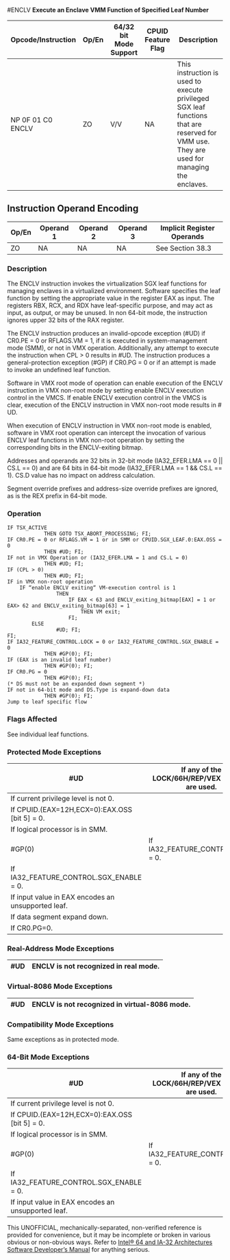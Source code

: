 #ENCLV
**Execute an Enclave VMM Function of Specified Leaf Number**

| Opcode/Instruction | Op/En | 64/32 bit Mode Support | CPUID Feature Flag | Description                                                                                                                               |
| ------------------ | ----- | ---------------------- | ------------------ | ----------------------------------------------------------------------------------------------------------------------------------------- |
| NP 0F 01 C0 ENCLV  | ZO    | V/V                    | NA                 | This instruction is used to execute privileged SGX leaf functions that are reserved for VMM use. They are used for managing the enclaves. |

## Instruction Operand Encoding

| Op/En | Operand 1 | Operand 2 | Operand 3 | Implicit Register Operands |
| ----- | --------- | --------- | --------- | -------------------------- |
| ZO    | NA        | NA        | NA        | See Section 38.3           |

### Description

The ENCLV instruction invokes the virtualization SGX leaf functions for managing enclaves in a virtualized environment. Software specifies the leaf function by setting the appropriate value in the register EAX as input. The registers RBX, RCX, and RDX have leaf-specific purpose, and may act as input, as output, or may be unused. In non 64-bit mode, the instruction ignores upper 32 bits of the RAX register.

The ENCLV instruction produces an invalid-opcode exception (#​​​UD) if CR0.PE = 0 or RFLAGS.VM = 1, if it is executed in system-management mode (SMM), or not in VMX operation. Additionally, any attempt to execute the instruction when CPL > 0 results in #​​​UD. The instruction produces a general-protection exception (#​​​​GP) if CR0.PG = 0 or if an attempt is made to invoke an undefined leaf function.

Software in VMX root mode of operation can enable execution of the ENCLV instruction in VMX non-root mode by setting enable ENCLV execution control in the VMCS. If enable ENCLV execution control in the VMCS is clear, execution of the ENCLV instruction in VMX non-root mode results in #​​​UD.

When execution of ENCLV instruction in VMX non-root mode is enabled, software in VMX root operation can intercept the invocation of various ENCLV leaf functions in VMX non-root operation by setting the corresponding bits in the ENCLV-exiting bitmap.

Addresses and operands are 32 bits in 32-bit mode (IA32_EFER.LMA == 0 || CS.L == 0) and are 64 bits in 64-bit mode (IA32_EFER.LMA == 1 && CS.L == 1). CS.D value has no impact on address calculation.

Segment override prefixes and address-size override prefixes are ignored, as is the REX prefix in 64-bit mode.

### Operation

```
IF TSX_ACTIVE
            THEN GOTO TSX_ABORT_PROCESSING; FI;
IF CR0.PE = 0 or RFLAGS.VM = 1 or in SMM or CPUID.SGX_LEAF.0:EAX.OSS = 0
            THEN #​​​UD; FI;
IF not in VMX Operation or (IA32_EFER.LMA = 1 and CS.L = 0)
            THEN #​​​UD; FI;
IF (CPL > 0)
            THEN #​​​UD; FI;
IF in VMX non-root operation
    IF “enable ENCLV exiting“ VM-execution control is 1
                THEN
                    IF EAX < 63 and ENCLV_exiting_bitmap[EAX] = 1 or EAX> 62 and ENCLV_exiting_bitmap[63] = 1
                        THEN VM exit;
                    FI;
        ELSE
                #​​​UD; FI;
FI;
IF IA32_FEATURE_CONTROL.LOCK = 0 or IA32_FEATURE_CONTROL.SGX_ENABLE = 0
            THEN #​​​​GP(0); FI;
IF (EAX is an invalid leaf number)
            THEN #​​​​GP(0); FI;
IF CR0.PG = 0
            THEN #​​​​GP(0); FI;
(* DS must not be an expanded down segment *)
IF not in 64-bit mode and DS.Type is expand-down data
            THEN #​​​​GP(0); FI;
Jump to leaf specific flow

```

### Flags Affected

See individual leaf functions.

### Protected Mode Exceptions

| #​​​UD                                             | If any of the LOCK/66H/REP/VEX prefixes are used. |
| -------------------------------------------------- | ------------------------------------------------- |
| If current privilege level is not 0.               |
| If CPUID.(EAX=12H,ECX=0):EAX.OSS [bit 5] = 0.      |
| If logical processor is in SMM.                    |
| \#​​​​GP(0)                                        | If IA32_FEATURE_CONTROL.LOCK = 0.                 |
| If IA32_FEATURE_CONTROL.SGX_ENABLE = 0.            |
| If input value in EAX encodes an unsupported leaf. |
| If data segment expand down.                       |
| If CR0.PG=0.                                       |

### Real-Address Mode Exceptions

| #​​​UD | ENCLV is not recognized in real mode. |
| ------ | ------------------------------------- |

### Virtual-8086 Mode Exceptions

| #​​​UD | ENCLV is not recognized in virtual-8086 mode. |
| ------ | --------------------------------------------- |

### Compatibility Mode Exceptions

Same exceptions as in protected mode.

### 64-Bit Mode Exceptions

| #​​​UD                                             | If any of the LOCK/66H/REP/VEX prefixes are used. |
| -------------------------------------------------- | ------------------------------------------------- |
| If current privilege level is not 0.               |
| If CPUID.(EAX=12H,ECX=0):EAX.OSS [bit 5] = 0.      |
| If logical processor is in SMM.                    |
| \#​​​​GP(0)                                        | If IA32_FEATURE_CONTROL.LOCK = 0.                 |
| If IA32_FEATURE_CONTROL.SGX_ENABLE = 0.            |
| If input value in EAX encodes an unsupported leaf. |

This UNOFFICIAL, mechanically-separated, non-verified reference is provided for convenience, but it may be
incomplete or broken in various obvious or non-obvious
ways. Refer to [Intel® 64 and IA-32 Architectures Software Developer’s Manual](https://software.intel.com/en-us/download/intel-64-and-ia-32-architectures-sdm-combined-volumes-1-2a-2b-2c-2d-3a-3b-3c-3d-and-4) for anything serious.
